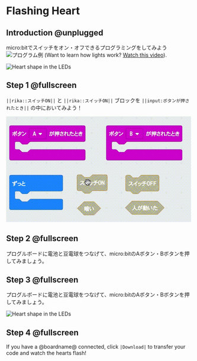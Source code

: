 # Flashing Heart

## Introduction @unplugged

micro:bitでスイッチをオン・オフできるプログラミングをしてみよう
![プログラム例]()
(Want to learn how lights work? [Watch this video](https://youtu.be/qqBmvHD5bCw)).


![Heart shape in the LEDs](/static/mb/projects/flashing-heart/sim.gif)

## Step 1 @fullscreen

``||rika::スイッチON||`` と ``||rika::スイッチON||`` ブロックを ``||input:ボタンが押されたとき||`` の中においてみよう！

![ブロックを繋げましょう](/docs/static/rika/anime-switch.gif)

## Step 2 @fullscreen

プログルボードに電池と豆電球をつなげて、micro:bitのAボタン・Bボタンを押してみましょう。

## Step 3 @fullscreen

プログルボードに電池と豆電球をつなげて、micro:bitのAボタン・Bボタンを押してみましょう。

![Heart shape in the LEDs](/static/mb/projects/flashing-heart/show-leds.gif)

## Step 4 @fullscreen

If you have a @boardname@ connected, click ``|Download|`` to transfer your code and watch the hearts flash!
